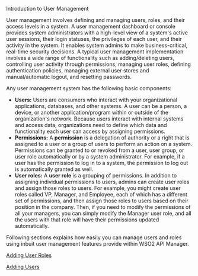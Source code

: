 Introduction to User Management


User management involves defining and managing users, roles, and their access levels in a system. A user management dashboard or console provides system administrators with a high-level view of a system's active user sessions, their login statuses, the privileges of each user, and their activity in the system. It enables system admins to make business-critical, real-time security decisions. A typical user management implementation involves a wide range of functionality such as adding/deleting users, controlling user activity through permissions, managing user roles, defining authentication policies, managing external user stores and manual/automatic logout, and resetting passwords.

Any user management system has the following basic components:

-   **Users:** Users are consumers who interact with your organizational applications, databases, and other systems. A user can be a person, a device, or another application/program within or outside of the organization's network. Because users interact with internal systems and access data, organizations need to define which data and functionality each user can access by assigning permissions.
-   **Permissions:** A **permission** is a delegation of authority or a right that is assigned to a user or a group of users to perform an action on a system. Permissions can be granted to or revoked from a user, user group, or user role automatically or by a system administrator. For example, if a user has the permission to log in to a system, the permission to log out is automatically granted as well.
-   **User roles:** A **user role** is a grouping of permissions. In addition to assigning individual permissions to users, admins can create user roles and assign those roles to users. For example, you might create user roles called VP, Manager, and Employee, each of which has a different set of permissions, and then assign those roles to users based on their position in the company. Then, if you need to modify the permissions of all your managers, you can simply modify the Manager user role, and all the users with that role will have their permissions updated automatically.

Following sections explains how easily you can manage users and roles using inbuit user management features provide 
within WSO2 API Manager.

[Adding User Roles](adding-user-roles.md)

[Adding Users](adding-users.md)

